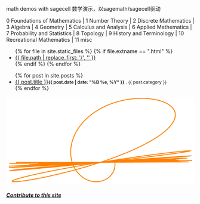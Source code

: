 math demos with sagecell 数学演示，以sagemath/sagecell驱动

0 Foundations of Mathematics | 1 Number Theory | 2 Discrete Mathematics | 3 Algebra |
4 Geometry | 5 Calculus and Analysis | 6 Applied Mathematics | 7 Probability and Statistics |
8 Topology | 9 History and Terminology | 10 Recreational Mathematics | 11 misc

<ul>
{% for file in site.static_files %}
  {% if file.extname == ".html" %}
  <li><a href="{{ file.path }}">{{ file.path | replace_first: '/', '' }}</a></li>
{% endif %}
{% endfor %}
</ul>

<ul>
{% for post in site.posts %}	
    <li><a href="{{ post.url | relative_url }}">{{ post.title }}</a><small><strong>{{ post.date | date: "%B %e, %Y" }}</strong> . {{ post.category }} </small></li>	
{% endfor %}
</ul>

![mathdemos](logo.png)
<h5><a href="https://github.com/2293/mathdemos/new/main">Contribute to this site</a></h5>